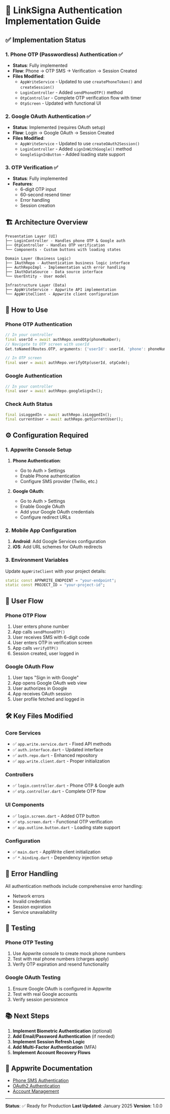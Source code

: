 # 🔐 LinkSigna Authentication Implementation Guide

## ✅ Implementation Status

### 1. Phone OTP (Passwordless) Authentication ✅

- **Status**: Fully implemented
- **Flow**: Phone → OTP SMS → Verification → Session Created
- **Files Modified**:
  - `AppWriteService` - Updated to use `createPhoneToken()` and `createSession()`
  - `LoginController` - Added `sendPhoneOTP()` method
  - `OtpController` - Complete OTP verification flow with timer
  - `OtpScreen` - Updated with functional UI

### 2. Google OAuth Authentication ✅

- **Status**: Implemented (requires OAuth setup)
- **Flow**: Login → Google OAuth → Session Created
- **Files Modified**:
  - `AppWriteService` - Updated to use `createOAuth2Session()`
  - `LoginController` - Added `signInWithGoogle()` method
  - `GoogleSignInButton` - Added loading state support

### 3. OTP Verification ✅

- **Status**: Fully implemented
- **Features**:
  - 6-digit OTP input
  - 60-second resend timer
  - Error handling
  - Session creation

## 🏗️ Architecture Overview

```
Presentation Layer (UI)
├── LoginController - Handles phone OTP & Google auth
├── OtpController - Handles OTP verification
└── Components - Custom buttons with loading states

Domain Layer (Business Logic)
├── IAuthRepo - Authentication business logic interface
├── AuthRepoImpl - Implementation with error handling
├── IAuthDataSource - Data source interface
└── UserEntity - User model

Infrastructure Layer (Data)
├── AppWriteService - Appwrite API implementation
└── AppWriteClient - Appwrite client configuration
```

## 🚀 How to Use

### Phone OTP Authentication

```dart
// In your controller
final userId = await authRepo.sendOtp(phoneNumber);
// Navigate to OTP screen with userId
Get.toNamed(Routes.OTP, arguments: {'userId': userId, 'phone': phoneNumber});

// In OTP screen
final user = await authRepo.verifyOtp(userId, otpCode);
```

### Google Authentication

```dart
// In your controller
final user = await authRepo.googleSignIn();
```

### Check Auth Status

```dart
final isLoggedIn = await authRepo.isLoggedIn();
final currentUser = await authRepo.getCurrentUser();
```

## ⚙️ Configuration Required

### 1. Appwrite Console Setup

1. **Phone Authentication**:
   - Go to Auth > Settings
   - Enable Phone authentication
   - Configure SMS provider (Twilio, etc.)

2. **Google OAuth**:
   - Go to Auth > Settings
   - Enable Google OAuth
   - Add your Google OAuth credentials
   - Configure redirect URLs

### 2. Mobile App Configuration

1. **Android**: Add Google Services configuration
2. **iOS**: Add URL schemes for OAuth redirects

### 3. Environment Variables

Update `AppWriteClient` with your project details:

```dart
static const APPWRITE_ENDPOINT = "your-endpoint";
static const PROJECT_ID = "your-project-id";
```

## 📱 User Flow

### Phone OTP Flow

1. User enters phone number
2. App calls `sendPhoneOTP()`
3. User receives SMS with 6-digit code
4. User enters OTP in verification screen
5. App calls `verifyOTP()`
6. Session created, user logged in

### Google OAuth Flow

1. User taps "Sign in with Google"
2. App opens Google OAuth web view
3. User authorizes in Google
4. App receives OAuth session
5. User profile fetched and logged in

## 🛠️ Key Files Modified

### Core Services

- ✅ `app.write.service.dart` - Fixed API methods
- ✅ `auth.interface.dart` - Updated interface
- ✅ `auth.repo.dart` - Enhanced repository
- ✅ `app.write.client.dart` - Proper initialization

### Controllers

- ✅ `login.controller.dart` - Phone OTP & Google auth
- ✅ `otp.controller.dart` - Complete OTP flow

### UI Components  

- ✅ `login.screen.dart` - Added OTP button
- ✅ `otp.screen.dart` - Functional OTP verification
- ✅ `app.outline.button.dart` - Loading state support

### Configuration

- ✅ `main.dart` - AppWrite client initialization
- ✅ `*.binding.dart` - Dependency injection setup

## 🐛 Error Handling

All authentication methods include comprehensive error handling:

- Network errors
- Invalid credentials
- Session expiration
- Service unavailability

## 🔧 Testing

### Phone OTP Testing

1. Use Appwrite console to create mock phone numbers
2. Test with real phone numbers (charges apply)
3. Verify OTP expiration and resend functionality

### Google OAuth Testing

1. Ensure Google OAuth is configured in Appwrite
2. Test with real Google accounts
3. Verify session persistence

## 📚 Next Steps

1. **Implement Biometric Authentication** (optional)
2. **Add Email/Password Authentication** (if needed)
3. **Implement Session Refresh Logic**
4. **Add Multi-Factor Authentication** (MFA)
5. **Implement Account Recovery Flows**

## 🔗 Appwrite Documentation

- [Phone SMS Authentication](https://appwrite.io/docs/products/auth/phone-sms)
- [OAuth2 Authentication](https://appwrite.io/docs/products/auth/oauth2)
- [Account Management](https://appwrite.io/docs/references/cloud/client-web/account)

---

**Status**: ✅ Ready for Production
**Last Updated**: January 2025
**Version**: 1.0.0
